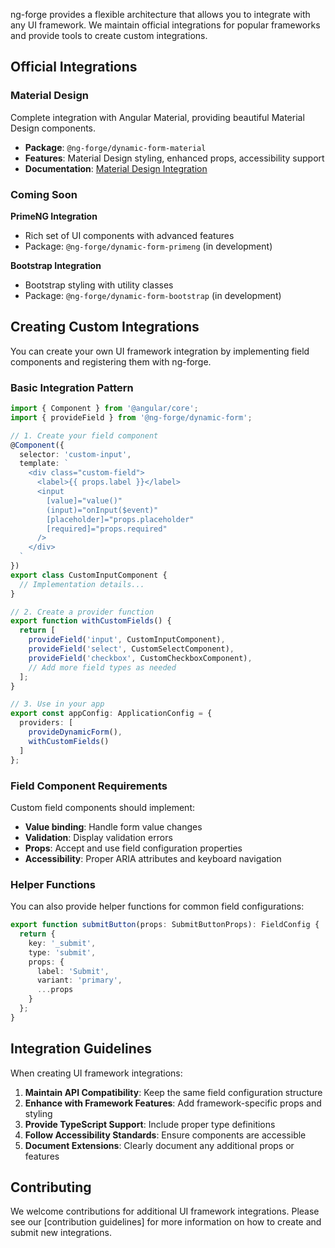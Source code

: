 ng-forge provides a flexible architecture that allows you to integrate with any UI framework. We maintain official integrations for popular frameworks and provide tools to create custom integrations.

## Official Integrations

### Material Design
Complete integration with Angular Material, providing beautiful Material Design components.

- **Package**: `@ng-forge/dynamic-form-material`
- **Features**: Material Design styling, enhanced props, accessibility support
- **Documentation**: [Material Design Integration](./material)

### Coming Soon

**PrimeNG Integration**
- Rich set of UI components with advanced features
- Package: `@ng-forge/dynamic-form-primeng` (in development)

**Bootstrap Integration** 
- Bootstrap styling with utility classes
- Package: `@ng-forge/dynamic-form-bootstrap` (in development)

## Creating Custom Integrations

You can create your own UI framework integration by implementing field components and registering them with ng-forge.

### Basic Integration Pattern

```typescript
import { Component } from '@angular/core';
import { provideField } from '@ng-forge/dynamic-form';

// 1. Create your field component
@Component({
  selector: 'custom-input',
  template: `
    <div class="custom-field">
      <label>{{ props.label }}</label>
      <input 
        [value]="value()"
        (input)="onInput($event)"
        [placeholder]="props.placeholder"
        [required]="props.required"
      />
    </div>
  `
})
export class CustomInputComponent {
  // Implementation details...
}

// 2. Create a provider function
export function withCustomFields() {
  return [
    provideField('input', CustomInputComponent),
    provideField('select', CustomSelectComponent),
    provideField('checkbox', CustomCheckboxComponent),
    // Add more field types as needed
  ];
}

// 3. Use in your app
export const appConfig: ApplicationConfig = {
  providers: [
    provideDynamicForm(),
    withCustomFields()
  ]
};
```

### Field Component Requirements

Custom field components should implement:

- **Value binding**: Handle form value changes
- **Validation**: Display validation errors
- **Props**: Accept and use field configuration properties
- **Accessibility**: Proper ARIA attributes and keyboard navigation

### Helper Functions

You can also provide helper functions for common field configurations:

```typescript
export function submitButton(props: SubmitButtonProps): FieldConfig {
  return {
    key: '_submit',
    type: 'submit',
    props: {
      label: 'Submit',
      variant: 'primary',
      ...props
    }
  };
}
```

## Integration Guidelines

When creating UI framework integrations:

1. **Maintain API Compatibility**: Keep the same field configuration structure
2. **Enhance with Framework Features**: Add framework-specific props and styling
3. **Provide TypeScript Support**: Include proper type definitions
4. **Follow Accessibility Standards**: Ensure components are accessible
5. **Document Extensions**: Clearly document any additional props or features

## Contributing

We welcome contributions for additional UI framework integrations. Please see our [contribution guidelines] for more information on how to create and submit new integrations.